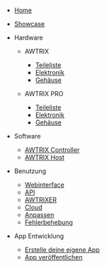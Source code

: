 - [Home](de-de/)
- [Showcase](de-de/showcase)

- Hardware

  - AWTRIX

    * [Teileliste](de-de/partslist)
    * [Elektronik](de-de/electronics)
    * [Gehäuse](de-de/housing)

  - AWTRIX PRO

    - [Teileliste](de-de/hardware_awtrix_pro/partlist_pro)
    - [Elektronik](de-de/hardware_awtrix_pro/electronics_pro)
    - [Gehäuse](de-de/hardware_awtrix_pro/housing_pro)

* Software

  - [AWTRIX Controller](de-de/firmware)
  - [AWTRIX Host](de-de/host)

* Benutzung

  - [Webinterface](de-de/web)
  - [API](de-de/api)
  - [AWTRIXER](de-de/awtrixer)
  - [Cloud](de-de/cloud)
  - [Anpassen](de-de/customize)
  - [Fehlerbehebung](de-de/trouble)

* App Entwicklung
  - [Erstelle deine eigene App](de-de/app)
  - [App veröffentlichen](de-de/apppublish)
